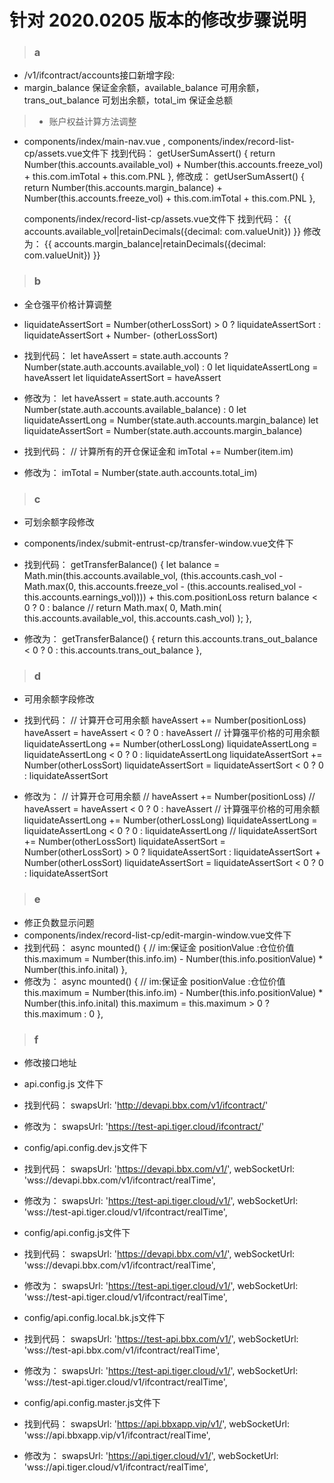 # 针对 2020.0205 版本的修改步骤说明

> ### a
  - /v1/ifcontract/accounts接口新增字段: 
  - margin_balance 保证金余额，available_balance 可用余额，trans_out_balance 可划出余额，total_im 保证金总额

> - 账户权益计算方法调整
  - components/index/main-nav.vue , components/index/record-list-cp/assets.vue文件下
    找到代码：
    getUserSumAssert() {
      return Number(this.accounts.available_vol) + Number(this.accounts.freeze_vol) + this.com.imTotal + this.com.PNL
    },
    修改成：
    getUserSumAssert() {
      return Number(this.accounts.margin_balance) + Number(this.accounts.freeze_vol) + this.com.imTotal + this.com.PNL
    },

    components/index/record-list-cp/assets.vue文件下
    找到代码：
        <td>{{ accounts.available_vol|retainDecimals({decimal: com.valueUnit}) }}</td>
    修改为：
        <td>{{ accounts.margin_balance|retainDecimals({decimal: com.valueUnit}) }}</td>

> ### b
  - 全仓强平价格计算调整
  - liquidateAssertSort = Number(otherLossSort) > 0 ? liquidateAssertSort : liquidateAssertSort + Number- (otherLossSort)

  - 找到代码：
    let haveAssert = state.auth.accounts ? Number(state.auth.accounts.available_vol) : 0
    let liquidateAssertLong = haveAssert
    let liquidateAssertSort = haveAssert
  - 修改为：
    let haveAssert = state.auth.accounts ? Number(state.auth.accounts.available_balance) : 0
    let liquidateAssertLong = Number(state.auth.accounts.margin_balance)
    let liquidateAssertSort = Number(state.auth.accounts.margin_balance)
  - 找到代码：
    // 计算所有的开仓保证金和
    imTotal += Number(item.im)
  - 修改为：
    imTotal = Number(state.auth.accounts.total_im)

> ### c
  - 可划余额字段修改
  - components/index/submit-entrust-cp/transfer-window.vue文件下

  - 找到代码：
    getTransferBalance() {
        let balance = Math.min(this.accounts.available_vol, (this.accounts.cash_vol - Math.max(0, this.accounts.freeze_vol - (this.accounts.realised_vol - this.accounts.earnings_vol)))) + this.com.positionLoss
        return balance < 0 ? 0 : balance
        // return Math.max( 0, Math.min( this.accounts.available_vol, this.accounts.cash_vol) );
    },
  - 修改为：
    getTransferBalance() {
        return this.accounts.trans_out_balance < 0 ? 0 : this.accounts.trans_out_balance
    },

> ### d
  - 可用余额字段修改

  - 找到代码：
    // 计算开仓可用余额
    haveAssert += Number(positionLoss)
    haveAssert = haveAssert < 0 ? 0 : haveAssert
    // 计算强平价格的可用余额
    liquidateAssertLong += Number(otherLossLong)
    liquidateAssertLong = liquidateAssertLong < 0 ? 0 : liquidateAssertLong
    liquidateAssertSort += Number(otherLossSort)
    liquidateAssertSort = liquidateAssertSort < 0 ? 0 : liquidateAssertSort

  - 修改为：
    // 计算开仓可用余额
    // haveAssert += Number(positionLoss)
    // haveAssert = haveAssert < 0 ? 0 : haveAssert
    // 计算强平价格的可用余额
    liquidateAssertLong += Number(otherLossLong)
    liquidateAssertLong = liquidateAssertLong < 0 ? 0 : liquidateAssertLong
    // liquidateAssertSort += Number(otherLossSort)
    liquidateAssertSort = Number(otherLossSort) > 0 ? liquidateAssertSort : liquidateAssertSort + Number(otherLossSort)
    liquidateAssertSort = liquidateAssertSort < 0 ? 0 : liquidateAssertSort
     
> ### e
  - 修正负数显示问题
  - components/index/record-list-cp/edit-margin-window.vue文件下
  - 找到代码：
    async mounted() {
      // im:保证金   positionValue :仓位价值  
      this.maximum = Number(this.info.im) - Number(this.info.positionValue) * Number(this.info.inital)
    },
  - 修改为：
    async mounted() {
      // im:保证金   positionValue :仓位价值  
      this.maximum = Number(this.info.im) - Number(this.info.positionValue) * Number(this.info.inital)
      this.maximum = this.maximum > 0 ? this.maximum : 0
    },

> ### f
  - 修改接口地址
  - api.config.js 文件下
  - 找到代码：
    swapsUrl: 'http://devapi.bbx.com/v1/ifcontract/'
  - 修改为：
    swapsUrl: 'https://test-api.tiger.cloud/ifcontract/'

  - config/api.config.dev.js文件下
  - 找到代码：
    swapsUrl: 'https://devapi.bbx.com/v1/',
    webSocketUrl: 'wss://devapi.bbx.com/v1/ifcontract/realTime',
  - 修改为：
    swapsUrl: 'https://test-api.tiger.cloud/v1/',
    webSocketUrl: 'wss://test-api.tiger.cloud/v1/ifcontract/realTime',

  - config/api.config.js文件下
  - 找到代码：
    swapsUrl: 'https://devapi.bbx.com/v1/',
    webSocketUrl: 'wss://devapi.bbx.com/v1/ifcontract/realTime',
  - 修改为：
    swapsUrl: 'https://test-api.tiger.cloud/v1/',
    webSocketUrl: 'wss://test-api.tiger.cloud/v1/ifcontract/realTime',  

  - config/api.config.local.bk.js文件下
  - 找到代码：
    swapsUrl: 'https://test-api.bbx.com/v1/',
    webSocketUrl: 'wss://test-api.bbx.com/v1/ifcontract/realTime',
  - 修改为：
    swapsUrl: 'https://test-api.tiger.cloud/v1/',
    webSocketUrl: 'wss://test-api.tiger.cloud/v1/ifcontract/realTime',

  - config/api.config.master.js文件下
  - 找到代码：
    swapsUrl: 'https://api.bbxapp.vip/v1/',
    webSocketUrl: 'wss://api.bbxapp.vip/v1/ifcontract/realTime',
  - 修改为：
    swapsUrl: 'https://api.tiger.cloud/v1/',
    webSocketUrl: 'wss://api.tiger.cloud/v1/ifcontract/realTime',


